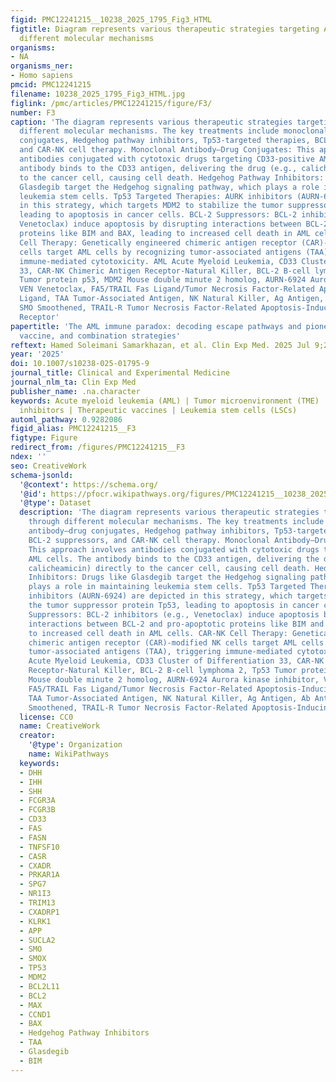 ```yaml
---
figid: PMC12241215__10238_2025_1795_Fig3_HTML
figtitle: Diagram represents various therapeutic strategies targeting AML through
  different molecular mechanisms
organisms:
- NA
organisms_ner:
- Homo sapiens
pmcid: PMC12241215
filename: 10238_2025_1795_Fig3_HTML.jpg
figlink: /pmc/articles/PMC12241215/figure/F3/
number: F3
caption: 'The diagram represents various therapeutic strategies targeting AML through
  different molecular mechanisms. The key treatments include monoclonal antibody–drug
  conjugates, Hedgehog pathway inhibitors, Tp53-targeted therapies, BCL-2 suppressors,
  and CAR-NK cell therapy. Monoclonal Antibody–Drug Conjugates: This approach involves
  antibodies conjugated with cytotoxic drugs targeting CD33-positive AML cells. The
  antibody binds to the CD33 antigen, delivering the drug (e.g., calicheamicin) directly
  to the cancer cell, causing cell death. Hedgehog Pathway Inhibitors: Drugs like
  Glasdegib target the Hedgehog signaling pathway, which plays a role in maintaining
  leukemia stem cells. Tp53 Targeted Therapies: AURK inhibitors (AURN-6924) are depicted
  in this strategy, which targets MDM2 to stabilize the tumor suppressor protein Tp53,
  leading to apoptosis in cancer cells. BCL-2 Suppressors: BCL-2 inhibitors (e.g.,
  Venetoclax) induce apoptosis by disrupting interactions between BCL-2 and pro-apoptotic
  proteins like BIM and BAX, leading to increased cell death in AML cells. CAR-NK
  Cell Therapy: Genetically engineered chimeric antigen receptor (CAR)-modified NK
  cells target AML cells by recognizing tumor-associated antigens (TAA), triggering
  immune-mediated cytotoxicity. AML Acute Myeloid Leukemia, CD33 Cluster of Differentiation
  33, CAR-NK Chimeric Antigen Receptor-Natural Killer, BCL-2 B-cell lymphoma 2, Tp53
  Tumor protein p53, MDM2 Mouse double minute 2 homolog, AURN-6924 Aurora kinase inhibitor,
  VEN Venetoclax, FA5/TRAIL Fas Ligand/Tumor Necrosis Factor-Related Apoptosis-Inducing
  Ligand, TAA Tumor-Associated Antigen, NK Natural Killer, Ag Antigen, Ab Antibody,
  SMO Smoothened, TRAIL-R Tumor Necrosis Factor-Related Apoptosis-Inducing Ligand
  Receptor'
papertitle: 'The AML immune paradox: decoding escape pathways and pioneering checkpoint,
  vaccine, and combination strategies'
reftext: Hamed Soleimani Samarkhazan, et al. Clin Exp Med. 2025 Jul 9;25(1).
year: '2025'
doi: 10.1007/s10238-025-01795-9
journal_title: Clinical and Experimental Medicine
journal_nlm_ta: Clin Exp Med
publisher_name: .na.character
keywords: Acute myeloid leukemia (AML) | Tumor microenvironment (TME) | Immune checkpoint
  inhibitors | Therapeutic vaccines | Leukemia stem cells (LSCs)
automl_pathway: 0.9282086
figid_alias: PMC12241215__F3
figtype: Figure
redirect_from: /figures/PMC12241215__F3
ndex: ''
seo: CreativeWork
schema-jsonld:
  '@context': https://schema.org/
  '@id': https://pfocr.wikipathways.org/figures/PMC12241215__10238_2025_1795_Fig3_HTML.html
  '@type': Dataset
  description: 'The diagram represents various therapeutic strategies targeting AML
    through different molecular mechanisms. The key treatments include monoclonal
    antibody–drug conjugates, Hedgehog pathway inhibitors, Tp53-targeted therapies,
    BCL-2 suppressors, and CAR-NK cell therapy. Monoclonal Antibody–Drug Conjugates:
    This approach involves antibodies conjugated with cytotoxic drugs targeting CD33-positive
    AML cells. The antibody binds to the CD33 antigen, delivering the drug (e.g.,
    calicheamicin) directly to the cancer cell, causing cell death. Hedgehog Pathway
    Inhibitors: Drugs like Glasdegib target the Hedgehog signaling pathway, which
    plays a role in maintaining leukemia stem cells. Tp53 Targeted Therapies: AURK
    inhibitors (AURN-6924) are depicted in this strategy, which targets MDM2 to stabilize
    the tumor suppressor protein Tp53, leading to apoptosis in cancer cells. BCL-2
    Suppressors: BCL-2 inhibitors (e.g., Venetoclax) induce apoptosis by disrupting
    interactions between BCL-2 and pro-apoptotic proteins like BIM and BAX, leading
    to increased cell death in AML cells. CAR-NK Cell Therapy: Genetically engineered
    chimeric antigen receptor (CAR)-modified NK cells target AML cells by recognizing
    tumor-associated antigens (TAA), triggering immune-mediated cytotoxicity. AML
    Acute Myeloid Leukemia, CD33 Cluster of Differentiation 33, CAR-NK Chimeric Antigen
    Receptor-Natural Killer, BCL-2 B-cell lymphoma 2, Tp53 Tumor protein p53, MDM2
    Mouse double minute 2 homolog, AURN-6924 Aurora kinase inhibitor, VEN Venetoclax,
    FA5/TRAIL Fas Ligand/Tumor Necrosis Factor-Related Apoptosis-Inducing Ligand,
    TAA Tumor-Associated Antigen, NK Natural Killer, Ag Antigen, Ab Antibody, SMO
    Smoothened, TRAIL-R Tumor Necrosis Factor-Related Apoptosis-Inducing Ligand Receptor'
  license: CC0
  name: CreativeWork
  creator:
    '@type': Organization
    name: WikiPathways
  keywords:
  - DHH
  - IHH
  - SHH
  - FCGR3A
  - FCGR3B
  - CD33
  - FAS
  - FASN
  - TNFSF10
  - CASR
  - CXADR
  - PRKAR1A
  - SPG7
  - NR1I3
  - TRIM13
  - CXADRP1
  - KLRK1
  - APP
  - SUCLA2
  - SMO
  - SMOX
  - TP53
  - MDM2
  - BCL2L11
  - BCL2
  - MAX
  - CCND1
  - BAX
  - Hedgehog Pathway Inhibitors
  - TAA
  - Glasdegib
  - BIM
---
```

